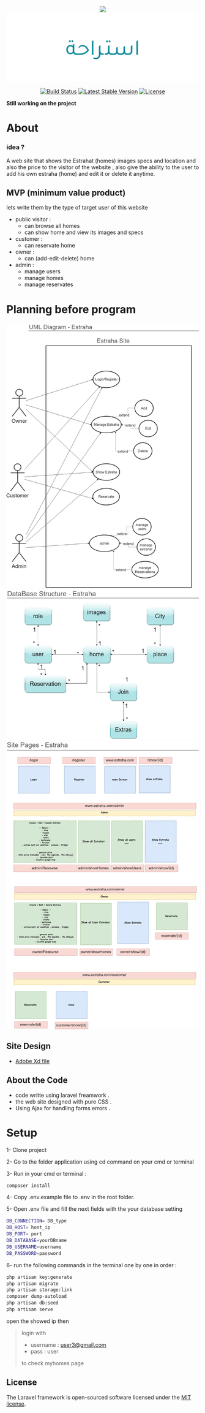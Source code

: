 <p align="center"><img src="https://laravel.com/assets/img/components/logo-laravel.svg">
<img  src="github-images/logo.png"></p>

<p align="center">
<a href="https://travis-ci.org/laravel/framework"><img src="https://travis-ci.org/laravel/framework.svg" alt="Build Status"></a>
<a href="https://packagist.org/packages/laravel/framework"><img src="https://poser.pugx.org/laravel/framework/v/stable.svg" alt="Latest Stable Version"></a>
<a href="https://packagist.org/packages/laravel/framework"><img src="https://poser.pugx.org/laravel/framework/license.svg" alt="License"></a>
</p>

**Still working on the project**
 
# About
### idea ?
A web site that shows the Estrahat (homes) images specs and location and also the price
to the visitor of the website , also give the ability to the user to add his own estraha (home) and edit it or delete it anytime.  

## MVP (minimum value product)
lets write them by the type of target user of this website

- public visitor : 
	- can browse all homes
	- can show home and view its images and specs
- customer :
	- can reservate home
- owner :
	- can (add-edit-delete) home
- admin :
	- manage users
	- manage homes
	- manage reservates 


# Planning before program

<p align="center">
<img  src="github-images/UML.jpg">
<img  src="github-images/DB.jpg">
<img  src="github-images/Routes.jpg"></p>

## Site Design
- [Adobe Xd file](https://drive.google.com/file/d/1mK1Xh_chvZPKikPSJcdazsPRTfO7hzcB/view?usp=sharing)

## About the Code

- code writte using laravel freamwork .
- the web site designed with pure CSS .
- Using Ajax for handling forms errors .


# Setup

1- Clone project

2- Go to the folder application using cd command on your cmd or terminal

3- Run in your cmd or terminal :
```bash 
composer install
```

4- Copy .env.example file to .env in the root folder. 

5- Open  .env file and fill the next fields with the your database setting
```bash
DB_CONNECTION= DB_type
DB_HOST= host_ip
DB_PORT= port
DB_DATABASE=yourDBname
DB_USERNAME=username
DB_PASSWORD=password
```
6- run the following commands in the terminal  one by one in order :
```bash
php artisan key:generate
php artisan migrate
php artisan storage:link
composer dump-autoload
php artisan db:seed
php artisan serve
```
open the showed ip then
>login with 
>- username : user3@gmail.com 
>- pass : user
> 
> to check myhomes page



## License

The Laravel framework is open-sourced software licensed under the [MIT license](https://opensource.org/licenses/MIT).

